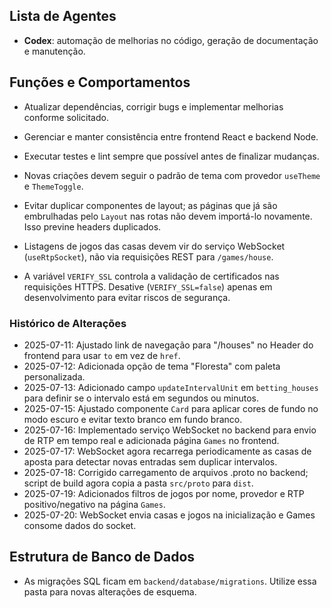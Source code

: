 ## Lista de Agentes

- **Codex**: automação de melhorias no código, geração de documentação e manutenção.

## Funções e Comportamentos

- Atualizar dependências, corrigir bugs e implementar melhorias conforme solicitado.
- Gerenciar e manter consistência entre frontend React e backend Node.
- Executar testes e lint sempre que possível antes de finalizar mudanças.
- Novas criações devem seguir o padrão de tema com provedor `useTheme` e `ThemeToggle`.
- Evitar duplicar componentes de layout; as páginas que já são embrulhadas pelo
  `Layout` nas rotas não devem importá-lo novamente. Isso previne headers
  duplicados.
- Listagens de jogos das casas devem vir do serviço WebSocket (`useRtpSocket`),
  não via requisições REST para `/games/house`.

- A variável `VERIFY_SSL` controla a validação de certificados nas requisições HTTPS.
  Desative (`VERIFY_SSL=false`) apenas em desenvolvimento para evitar riscos de segurança.


### Histórico de Alterações

- 2025-07-11: Ajustado link de navegação para "/houses" no Header do frontend para usar `to` em vez de `href`.
- 2025-07-12: Adicionada opção de tema "Floresta" com paleta personalizada.
- 2025-07-13: Adicionado campo `updateIntervalUnit` em `betting_houses` para definir se o intervalo está em segundos ou minutos.
- 2025-07-15: Ajustado componente `Card` para aplicar cores de fundo no modo escuro e evitar texto branco em fundo branco.
- 2025-07-16: Implementado serviço WebSocket no backend para envio de RTP em tempo real e adicionada página `Games` no frontend.
- 2025-07-17: WebSocket agora recarrega periodicamente as casas de aposta para detectar novas entradas sem duplicar intervalos.
- 2025-07-18: Corrigido carregamento de arquivos .proto no backend; script de build agora copia a pasta `src/proto` para `dist`.
- 2025-07-19: Adicionados filtros de jogos por nome, provedor e RTP positivo/negativo na página `Games`.
- 2025-07-20: WebSocket envia casas e jogos na inicialização e Games consome dados do socket.

## Estrutura de Banco de Dados

- As migrações SQL ficam em `backend/database/migrations`. Utilize essa pasta para novas alterações de esquema.

